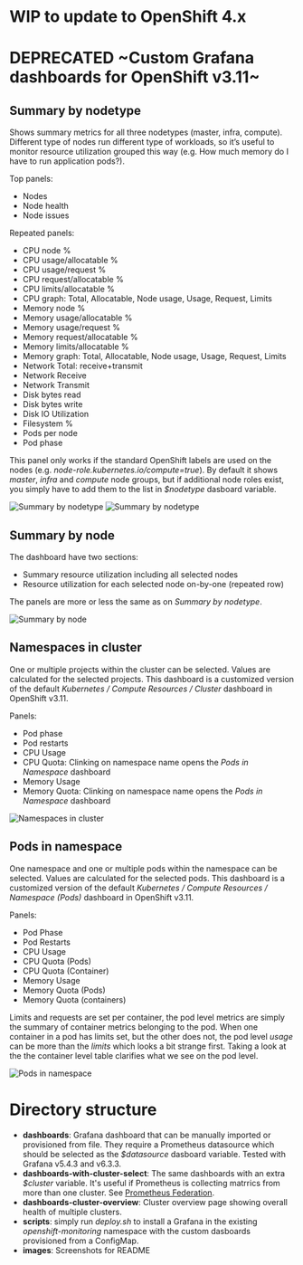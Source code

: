 # WIP to update to OpenShift 4.x
# DEPRECATED ~Custom Grafana dashboards for OpenShift v3.11~

## Summary by nodetype
Shows summary metrics for all three nodetypes (master, infra, compute). Different type of nodes run different type of workloads, so it’s useful to monitor resource utilization grouped this way (e.g. How much memory do I have to run application pods?). 

Top panels:
* Nodes
* Node health
* Node issues

Repeated panels:
* CPU node %
* CPU usage/allocatable %
* CPU usage/request %
* CPU request/allocatable %
* CPU limits/allocatable %
* CPU graph: Total, Allocatable, Node usage, Usage, Request, Limits
* Memory node %
* Memory usage/allocatable %
* Memory usage/request %
* Memory request/allocatable %
* Memory limits/allocatable %
* Memory graph: Total, Allocatable, Node usage, Usage, Request, Limits
* Network Total: receive+transmit
* Network Receive
* Network Transmit
* Disk bytes read
* Disk bytes write
* Disk IO Utilization
* Filesystem %
* Pods per node
* Pod phase

This panel only works if the standard OpenShift labels are used on the nodes (e.g. _node-role.kubernetes.io/compute=true_). By default it shows _master_, _infra_ and _compute_ node groups, but if additional node roles exist, you simply have to add them to the list in _$nodetype_ dasboard variable.

![Summary by nodetype](images/summary-by-node-1.png "Summary by node")
![Summary by nodetype](images/summary-by-node-2.png "Summary by node")

## Summary by node

The dashboard have two sections:
* Summary resource utilization including all selected nodes
* Resource utilization for each selected node on-by-one (repeated row)

The panels are more or less the same as on _Summary by nodetype_.

![Summary by node](images/summary-by-node.png "Summary by node")

## Namespaces in cluster

One or multiple projects within the cluster can be selected. Values are calculated for the selected projects. This dashboard is a customized version of the default _Kubernetes / Compute Resources / Cluster_ dashboard in OpenShift v3.11. 

Panels:
* Pod phase
* Pod restarts
* CPU Usage
* CPU Quota: Clinking on namespace name opens the _Pods in Namespace_ dashboard
* Memory Usage
* Memory Quota: Clinking on namespace name opens the _Pods in Namespace_ dashboard

![Namespaces in cluster](images/namespaces-in-cluster.png "Namespaces in cluster")

## Pods in namespace
One namespace and one or multiple pods within the namespace can be selected. Values are calculated for the selected pods. This dashboard is a customized version of the default _Kubernetes / Compute Resources / Namespace (Pods)_ dashboard in OpenShift v3.11.

Panels:
* Pod Phase
* Pod Restarts
* CPU Usage
* CPU Quota (Pods)
* CPU Quota (Container)
* Memory Usage
* Memory Quota (Pods)
* Memory Quota (containers)

 Limits and requests are set per container, the pod level metrics are simply the summary of container metrics belonging to the pod. When one container in a pod has limits set, but the other does not, the pod level _usage_ can be more than the _limits_ which looks a bit strange first. Taking a look at the the container level table clarifies what we see on the pod level.

 ![Pods in namespace](images/pods-in-namespace.png "Pods in namespace")

# Directory structure

* **dashboards**: Grafana dashboard that can be manually imported or provisioned from file. They require a Prometheus datasource which should be selected as the _$datasource_ dasboard variable. Tested with Grafana v5.4.3 and v6.3.3.
* **dashboards-with-cluster-select**: The same dashboards with an extra _$cluster_ variable. It's useful if Prometheus is collecting matrrics from more than one cluster. See [Prometheus Federation](https://prometheus.io/docs/prometheus/latest/federation/).
* **dashboards-cluster-overview**: Cluster overview page showing overall health of multiple clusters.
* **scripts**: simply run _deploy.sh_ to install a Grafana in the existing _openshift-monitoring_ namespace with the custom dasboards provisioned from a ConfigMap.
* **images**: Screenshots for README
